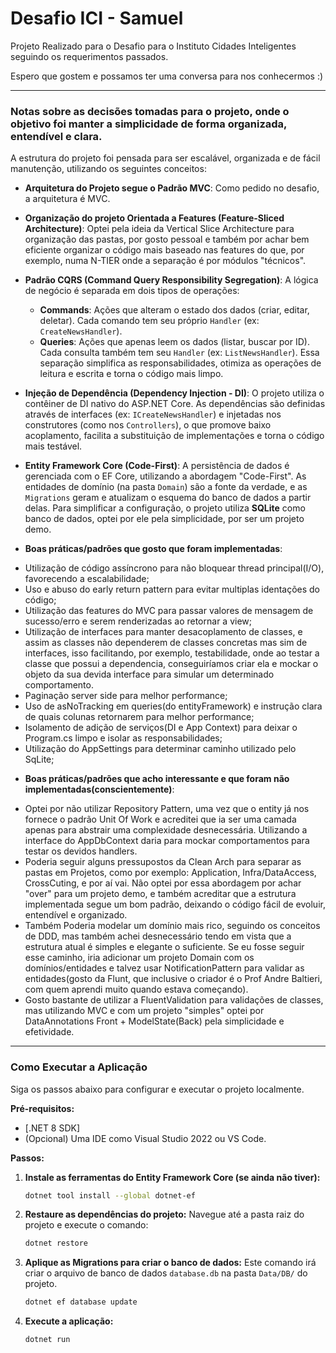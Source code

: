 # Desafio ICI - Samuel

Projeto Realizado para o Desafio para o Instituto Cidades Inteligentes seguindo os requerimentos passados.

Espero que gostem e possamos ter uma conversa para nos conhecermos :)

---

### Notas sobre as decisões tomadas para o projeto, onde o objetivo foi manter a simplicidade de forma organizada, entendível e clara.

A estrutura do projeto foi pensada para ser escalável, organizada e de fácil manutenção, utilizando os seguintes conceitos:

*   **Arquitetura do Projeto segue o Padrão MVC**: Como pedido no desafio, a arquitetura é MVC.

*   **Organização do projeto Orientada a Features (Feature-Sliced Architecture)**: Optei pela ideia da Vertical Slice Architecture para organização das pastas, por gosto pessoal e também por achar bem eficiente organizar o código mais baseado nas features do que, por exemplo, numa N-TIER onde a separação é por módulos "técnicos".

*   **Padrão CQRS (Command Query Responsibility Segregation)**: A lógica de negócio é separada em dois tipos de operações:
    *   **Commands**: Ações que alteram o estado dos dados (criar, editar, deletar). Cada comando tem seu próprio `Handler` (ex: `CreateNewsHandler`).
    *   **Queries**: Ações que apenas leem os dados (listar, buscar por ID). Cada consulta também tem seu `Handler` (ex: `ListNewsHandler`).
    Essa separação simplifica as responsabilidades, otimiza as operações de leitura e escrita e torna o código mais limpo.

*   **Injeção de Dependência (Dependency Injection - DI)**: O projeto utiliza o contêiner de DI nativo do ASP.NET Core. As dependências são definidas através de interfaces (ex: `ICreateNewsHandler`) e injetadas nos construtores (como nos `Controllers`), o que promove baixo acoplamento, facilita a substituição de implementações e torna o código mais testável.

*   **Entity Framework Core (Code-First)**: A persistência de dados é gerenciada com o EF Core, utilizando a abordagem "Code-First". As entidades de domínio (na pasta `Domain`) são a fonte da verdade, e as `Migrations` geram e atualizam o esquema do banco de dados a partir delas. Para simplificar a configuração, o projeto utiliza **SQLite** como banco de dados, optei por ele pela simplicidade, por ser um projeto demo.

*   **Boas práticas/padrões que gosto que foram implementadas**:
 - Utilização de código assíncrono para não bloquear thread principal(I/O), favorecendo a escalabilidade;
 - Uso e abuso do early return pattern para evitar multiplas identações do código;
 - Utilização das features do MVC para passar valores de mensagem de sucesso/erro e serem renderizadas ao retornar a view;
 - Utilização de interfaces para manter desacoplamento de classes, e assim as classes não dependerem de classes concretas mas sim de interfaces, isso facilitando, por exemplo, testabilidade, onde ao testar a classe que possui a dependencia, conseguiríamos criar ela e mockar o objeto da sua devida interface para simular um determinado comportamento.
 - Paginação server side para melhor performance;
 - Uso de asNoTracking em queries(do entityFramework) e instrução clara de quais colunas retornarem para melhor performance;
 - Isolamento de adição de serviços(DI e App Context) para deixar o Program.cs limpo e isolar as responsabilidades;
 - Utilização do AppSettings para determinar caminho utilizado pelo SqLite;

*   **Boas práticas/padrões  que acho interessante e que foram não implementadas(conscientemente)**:
- Optei por não utilizar Repository Pattern, uma vez que o entity já nos fornece o padrão Unit Of Work e acreditei que ia ser uma camada apenas para abstrair uma complexidade desnecessária. Utilizando a interface do AppDbContext daria para mockar comportamentos para testar os devidos handlers.
 - Poderia seguir alguns pressupostos da Clean Arch para separar as pastas em Projetos, como por exemplo: Application, Infra/DataAccess, CrossCuting, e por aí vai. Não optei por essa abordagem por achar "over" para um projeto demo, e também acreditar que a estrutura implementada segue um bom padrão, deixando o código fácil de evoluir, entendível e organizado.
 - Também Poderia modelar um domínio mais rico, seguindo os conceitos de DDD, mas também achei desnecessário tendo em vista que a estrutura atual é simples e elegante o suficiente. Se eu fosse seguir esse caminho, iria adicionar um projeto Domain com os domínios/entidades e talvez usar NotificationPattern para validar as entidades(gosto da Flunt, que inclusive o criador é o Prof Andre Baltieri, com quem aprendi muito quando estava começando).
 - Gosto bastante de utilizar a FluentValidation para validações de classes, mas utilizando MVC e com um projeto "simples" optei por DataAnnotations Front + ModelState(Back) pela simplicidade e efetividade.

---

### Como Executar a Aplicação

Siga os passos abaixo para configurar e executar o projeto localmente.

**Pré-requisitos:**
*   [.NET 8 SDK]
*   (Opcional) Uma IDE como Visual Studio 2022 ou VS Code.

**Passos:**

1.  **Instale as ferramentas do Entity Framework Core (se ainda não tiver):**
    ```sh
    dotnet tool install --global dotnet-ef
    ```

3.  **Restaure as dependências do projeto:**
    Navegue até a pasta raiz do projeto e execute o comando:
    ```sh
    dotnet restore
    ```

4.  **Aplique as Migrations para criar o banco de dados:**
    Este comando irá criar o arquivo de banco de dados `database.db` na pasta `Data/DB/` do projeto.
    ```sh
    dotnet ef database update
    ```

5.  **Execute a aplicação:**
    ```sh
    dotnet run
    ```
